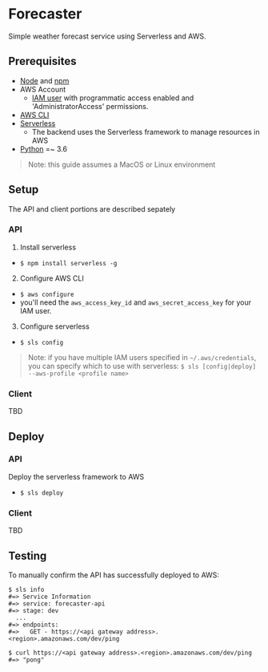# Forecaster

Simple weather forecast service using Serverless and AWS.

## Prerequisites

- [Node](https://nodejs.org/en/) and [npm](https://www.npmjs.com/get-npm)
- AWS Account
  - [IAM user](https://docs.aws.amazon.com/IAM/latest/UserGuide/id_users_create.html) with programmatic access enabled and 'AdministratorAccess' permissions.
- [AWS CLI](https://docs.aws.amazon.com/cli/latest/userguide/installing.html)
- [Serverless](https://serverless.com/)
  - The backend uses the Serverless framework to manage resources in AWS
- [Python](https://www.python.org/downloads/release/python-365/) =~ 3.6

> Note: this guide assumes a MacOS or Linux environment

## Setup

The API and client portions are described sepately

### API

1. Install serverless
  - `$ npm install serverless -g`
2. Configure AWS CLI
  - `$ aws configure`
  - you'll need the `aws_access_key_id` and `aws_secret_access_key` for your IAM user.
3. Configure serverless
  - `$ sls config`

> Note: if you have multiple IAM users specified in `~/.aws/credentials`, you can specify which to use with serverless:
> `$ sls [config|deploy] --aws-profile <profile name>`

### Client

TBD

## Deploy

### API

Deploy the serverless framework to AWS
- `$ sls deploy`

### Client

TBD

## Testing

To manually confirm the API has successfully deployed to AWS:
```
$ sls info
#=> Service Information
#=> service: forecaster-api
#=> stage: dev
  ...
#=> endpoints:
#=>   GET - https://<api gateway address>.<region>.amazonaws.com/dev/ping

$ curl https://<api gateway address>.<region>.amazonaws.com/dev/ping
#=> "pong"
```
